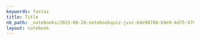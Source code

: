 ```yaml
---
keywords: fastai
title: Title
nb_path: _notebooks/2022-08-28-notebookquiz-jvsc-6de98708-b9e9-4d75-970a-64e4966923a26a9c0e4a-13dc-442d-a79d-091cdfb41ea7.ipynb
layout: notebook
---
```


<!--
#################################################
### THIS FILE WAS AUTOGENERATED! DO NOT EDIT! ###
#################################################
# file to edit: _notebooks/2022-08-28-notebookquiz-jvsc-6de98708-b9e9-4d75-970a-64e4966923a26a9c0e4a-13dc-442d-a79d-091cdfb41ea7.ipynb
-->

<div class="container" id="notebook-container">
        
</div>
 

